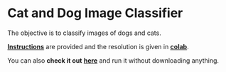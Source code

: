 # Cat and Dog Image Classifier

The objective is to classify images of dogs and cats.

[**Instructions**](https://github.com/LautaroOchotorena/Machine-Learning-with-Python-FreeCodeCamp/blob/main/Cat%20and%20Dog%20Image%20Classifier/Instructions.md) are provided and the resolution
is given in [**colab**](https://github.com/LautaroOchotorena/Machine-Learning-with-Python-FreeCodeCamp/blob/main/Cat%20and%20Dog%20Image%20Classifier/fcc_cat_dog.ipynb).

You can also **check it out** [**here**](https://colab.research.google.com/drive/1V4itZYhn-sRNqxMmWoCkP8rn-col0aZj?usp=sharing) and run it without downloading anything.
